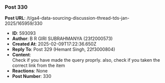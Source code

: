 ### Post 330
**Post URL**: /t/ga4-data-sourcing-discussion-thread-tds-jan-2025/165959/330
- **ID**: 593093
- **Author**: B R GIRI SUBRAHMANYA (23f2000573)
- **Created At**: 2025-02-09T17:22:36.650Z
- **Reply To**: Post 329 (Hemant Singh, 22f3000804)
- **Content**:  
  Check if you have made the query proprly. also, check if you taken the correct link from the item
- **Reactions**: None
- **Post Number**: 330

